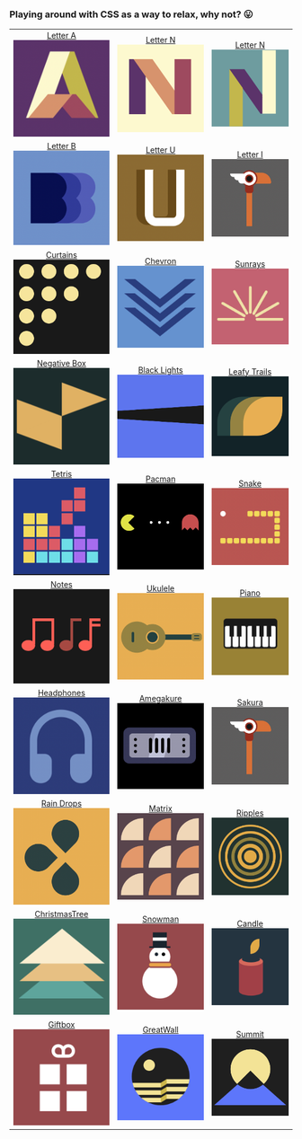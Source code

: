 ### Playing around with CSS as a way to relax, why not? 😛


| | | |
|:-------------------------:|:-------------------------:| :-------------------------:|
|[Letter A](https://codepen.io/thaian161/pen/ZEoKJvG)<img width="230" alt="Letter A" src="https://github.com/thaian161/CSS-battle/blob/main/docs/LetterA.png?raw=true">|[Letter N](https://codepen.io/thaian161/pen/poVPrqJ)<img width="230" alt="Letter N" src="https://github.com/thaian161/CSS-battle/blob/main/docs/N.png">|[Letter N](https://codepen.io/thaian161/pen/VwxbzRx)<img width="230" alt="Letter N" src="https://github.com/thaian161/CSS-battle/blob/main/docs/LetterN2.png?raw=true">|
|[Letter B](https://codepen.io/thaian161/pen/eYrrNVK)<img width="230" alt="Letter B" src="https://github.com/thaian161/CSS-battle/blob/main/docs/B.png?raw=true">|[Letter U](https://codepen.io/thaian161/pen/XWqqbLO)<img width="230" alt="Letter U" src="https://github.com/thaian161/CSS-battle/blob/main/docs/U.png?raw=true">|[Letter I](https://codepen.io/thaian161/pen/VwxbzRx)<img width="230" alt="Letter I" src="https://github.com/thaian161/CSS-battle/blob/main/docs/Sakura.png?raw=true">|
|[Curtains](https://codepen.io/annb161/pen/WNJpwEp)<img width="230" alt="Curtain" src="https://github.com/thaian161/CSS-battle/blob/main/docs/Battle%2019%20-%20Spacing.png?raw=true">  |[Chevron](https://codepen.io/annb161/pen/jOxBwwv)<img width="230" alt="Chevoron" src="https://github.com/thaian161/CSS-battle/raw/main/docs/Chevoron.png">|[Sunrays](https://codepen.io/annb161/pen/JjvWORj)<img width="230" alt="Sunrays" src="https://github.com/thaian161/CSS-battle/blob/main/docs/Sunrays.png?raw=true"> |
|[Negative Box](https://codepen.io/thaian161/pen/wvjJprZ)<img width="230" alt="Negative Box" src="https://github.com/thaian161/CSS-battle/blob/main/docs/NegativeBox.png?raw=true"> |[Black Lights](https://codepen.io/thaian161/pen/wvjJpZw)<img width="230" alt="Negative Box" src="https://github.com/thaian161/CSS-battle/blob/main/docs/BlackLights.png?raw=true">|[Leafy Trails](https://codepen.io/thaian161/pen/JjvWpre)<img width="230" alt="Negative Box" src="https://github.com/thaian161/CSS-battle/blob/main/docs/LeafyTrail.png?raw=true">|
|[     Tetris     ](https://codepen.io/thaian161/pen/OJZmOXW)<img width="230" alt="Tetris" src="https://github.com/thaian161/CSS-battle/blob/main/docs/Tetris.png?raw=true">|[Pacman](https://codepen.io/thaian161/pen/yLjWMwO)<img width="230" alt="Pacman" src="https://github.com/thaian161/CSS-battle/blob/main/docs/Pacman.png?raw=true">|[Snake](https://codepen.io/thaian161/pen/wvjdPEp)<img width="230" alt="Snake" src="https://github.com/thaian161/CSS-battle/blob/main/docs/Snake.png?raw=true">|
|[   Notes   ](https://codepen.io/thaian161/pen/poVrWYb)<img width="230" alt="Notes" src="https://github.com/thaian161/CSS-battle/blob/main/docs/Notes.png?raw=true">|[Ukulele](https://codepen.io/thaian161/pen/vYjmpvr)<img width="230" alt="Ukulele" src="https://github.com/thaian161/CSS-battle/blob/main/docs/Ukulele.png?raw=true">|[Piano](https://codepen.io/thaian161/pen/jOxLggd)<img width="230" alt="Piano" src="https://github.com/thaian161/CSS-battle/blob/main/docs/Piano.png?raw=true">|
|[Headphones](https://codepen.io/thaian161/pen/mdLXGRo)<img width="230" alt="Headphones" src="https://github.com/thaian161/CSS-battle/blob/main/docs/Headphones.png?raw=true">|[Amegakure](https://codepen.io/thaian161/pen/eYrVPaa)<img width="230" alt="Amegakure" src="https://github.com/thaian161/CSS-battle/blob/main/docs/Amegakure.png?raw=true">|[Sakura](https://codepen.io/thaian161/pen/JjvvoZp)<img width="230" alt="Sakura" src="https://github.com/thaian161/CSS-battle/blob/main/docs/Sakura.png?raw=true">|
|[Rain Drops](https://codepen.io/thaian161/pen/wvjdPEp)<img width="230" alt="Rain Drops" src="https://github.com/thaian161/CSS-battle/blob/main/docs/RainDrops.png?raw=true">|[Matrix](https://codepen.io/thaian161/pen/jOxjmvM)<img width="230" alt="Matrix" src="https://github.com/thaian161/CSS-battle/blob/main/docs/Matrix.png?raw=true">|[Ripples](https://codepen.io/thaian161/pen/wvXGpyN)<img width="230" alt="Ripples" src="https://github.com/thaian161/CSS-battle/blob/main/docs/Ripples.png?raw=true">|
|[ChristmasTree](https://codepen.io/thaian161/pen/eYKZyXB)<img width="230" alt="Christmas Tree" src="https://github.com/thaian161/CSS-battle/blob/main/docs/ChrismasTree.png">|[Snowman](https://codepen.io/thaian161/pen/bGKWrVN)<img width="230" alt="Snowman" src="https://github.com/thaian161/CSS-battle/blob/main/docs/Snowman.png">|[Candle](https://codepen.io/thaian161/pen/jOKmLay)<img width="230" alt="Candle" src="https://github.com/thaian161/CSS-battle/blob/main/docs/Candle.png">|
|[Giftbox](https://codepen.io/thaian161/pen/PoamKdP)<img width="230" alt="Giftbox" src="https://github.com/thaian161/CSS-battle/blob/main/docs/Giftbox.png">|[GreatWall](https://codepen.io/thaian161/pen/ZERKVmv)<img width="230" alt="GreatWall" src="https://github.com/thaian161/CSS-battle/blob/main/docs/Greatwall.png">|[Summit](https://codepen.io/thaian161/pen/ZERKVNx)<img width="230" alt="Summit" src="https://github.com/thaian161/CSS-battle/blob/main/docs/Summit.png">











